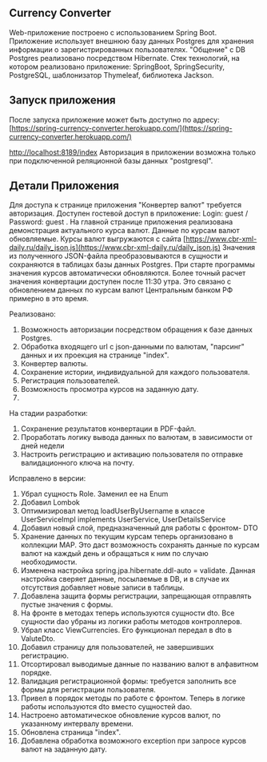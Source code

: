 ## Currency Converter
Web-приложение построено с использованием Spring Boot. 
Приложение использует внешнюю базу данныx Postgres для хранения информации о зарегистрированных 
пользователях.
"Общение" с DB Postgres реализовано посредством Hibernate.
Стек технологий, на котором реализовано приложение: SpringBoot, SpringSecurity, PostgreSQL, шаблонизатор Thymeleaf, библиотека Jackson.

## Запуск приложения

После запуска приложение может быть доступно по адресу:
[https://spring-currency-converter.herokuapp.com/](https://spring-currency-converter.herokuapp.com/)

[http://localhost:8189/index](http://localhost:8189/index) 
Авторизация в приложении возможна только при подключенной реляционной базы данных "postgresql".


## Детали Приложения

Для доступа к странице приложения "Конвертер валют" требуется авторизация.
Доступен гостевой доступ в приложение: Login: guest / Password: guest .
На главной странице приложения реализована демонстрация актуального курса валют.
Данные по курсам валют обновляемые. Курсы валют выгружаются с сайта 
[https://www.cbr-xml-daily.ru/daily_json.js](https://www.cbr-xml-daily.ru/daily_json.js) 
Значения из полученного JSON-файла преобразовываются в сущности и сохраняются в таблицах 
базы данных Postgres. При старте программы значения курсов автоматически обновляются.
Более точный расчет значения конвертации доступен после 11:30 утра. Это связано с 
обновлением данных по курсам валют Центральным банком 
РФ примерно в это время.

Реализовано:
1) Возможность авторизации посредством обращения к базе данных Postgres.
2) Обработка входящего url с json-данными по валютам, "парсинг" данных и их проекция на странице "index".
3) Конвертер валюты.
4) Сохранение истории, индивидуальной для каждого пользователя.
5) Регистрация пользователей.
6) Возможность просмотра курсов на заданную дату.
7) 


На стадии разработки:
1) Сохранение результатов конвертации в PDF-файл.
2) Проработать логику вывода данных по валютам, в зависимости от дней недели
3) Настроить регистрацию и активацию пользователя по отправке валидационного ключа на почту.

Исправлено в версии:
1) Убрал сущность Role. Заменил ее на Enum
2) Добавил Lombok
3) Оптимизировал метод loadUserByUsername в классе UserServiceImpl implements UserService, UserDetailsService
4) Добавил новый слой, предназначенный для работы с фронтом- DTO
5) Хранение данных по текущим курсам теперь организовано в коллекции MAP. Это даст возможность сохранять данные по курсам 
валют на каждый день и обращаться к ним по случаю необходимости.
6) Изменена настройка spring.jpa.hibernate.ddl-auto = validate. Данная настройка сверяет данные, посылаемые в DB,
 и в случае их отсутствия добавляет новые записи в таблицы.
7) Добавлена защита формы регистрации, запрещающая отправлять пустые значения с формы.
8) На фронте в методах теперь используются сущности dto. Все сущности dao убраны из логики работы методов контроллеров.
9) Убрал класс ViewCurrencies. Его функционал передал в dto в ValuteDto.
10) Добавил страницу для пользователей, не завершивших регистрацию.
11) Отсортировал выводимые данные по названию валют в алфавитном порядке.
12) Валидация регистрационной формы: требуется заполнить все формы для регистрации пользователя.
13) Привел в порядок методы по работе с фронтом. Теперь в логике работы используются dto вместо сущностей dao.
14) Настроено автоматическое обновление курсов валют, по указанному интервалу времени.
15) Обновлена страница "index".
16) Добавлена обработка возможного exception при запросе курсов валют на заданную дату.
